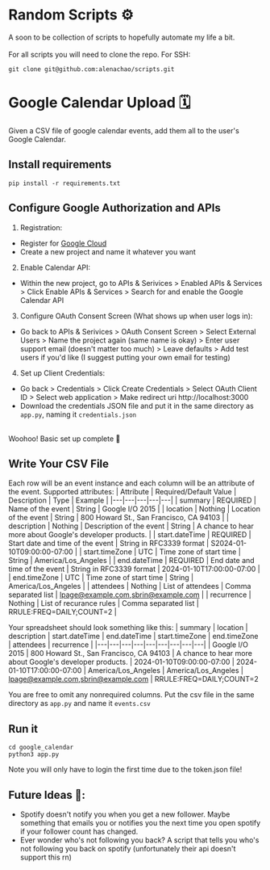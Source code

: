 # Random Scripts ⚙️
A soon to be collection of scripts to hopefully automate my life a bit. 
<br><br>
For all scripts you will need to clone the repo. For SSH:
```
git clone git@github.com:alenachao/scripts.git
```

# Google Calendar Upload 🗓️ 
Given a CSV file of google calendar events, add them all to the user's Google Calendar.
## Install requirements
```
pip install -r requirements.txt
```
## Configure Google Authorization and APIs
1. Registration:
  - Register for [Google Cloud](https://console.cloud.google.com/)
  - Create a new project and name it whatever you want
2. Enable Calendar API:
  - Within the new project, go to APIs & Serivices > Enabled APIs & Services > Click Enable APIs & Services > Search for and enable the Google Calendar API
3. Configure OAuth Consent Screen (What shows up when user logs in):
  - Go back to APIs & Serivices > OAuth Consent Screen > Select External Users > Name the project again (same name is okay) > Enter user support email (doesn't matter too much) > Leave defaults > Add test users if you'd like (I suggest putting your own email for testing)
4. Set up Client Credentials:
  - Go back > Credentials > Click Create Credentials > Select OAuth Client ID > Select web application > Make redirect uri http://localhost:3000
  - Download the credentials JSON file and put it in the same directory as `app.py`, naming it `credentials.json`
<br>
Woohoo! Basic set up complete 🎉

## Write Your CSV File
Each row will be an event instance and each column will be an attribute of the event. Supported attributes:
| Attribute | Required/Default Value | Description | Type | Example |
|---|---|---|---|---|
| summary | REQUIRED | Name of the event | String | Google I/O 2015 |
| location | Nothing | Location of the event | String | 800 Howard St., San Francisco, CA 94103 |
| description | Nothing | Description of the event | String | A chance to hear more about Google\'s developer products. |
| start.dateTime | REQUIRED | Start date and time of the event | String in RFC3339 format | S2024-01-10T09:00:00-07:00 |
| start.timeZone | UTC | Time zone of start time | String | America/Los_Angeles |
| end.dateTime | REQUIRED | End date and time of the event | String in RFC3339 format | 2024-01-10T17:00:00-07:00 |
| end.timeZone | UTC | Time zone of start time | String | America/Los_Angeles |
| attendees | Nothing | List of attendees | Comma separated list | lpage@example.com,sbrin@example.com |
| recurrence | Nothing | List of recurance rules | Comma separated list | RRULE:FREQ=DAILY;COUNT=2 |

Your spreadsheet should look something like this:
| summary	| location | description	| start.dateTime |	end.dateTime |	start.timeZone |	end.timeZone |	attendees |	recurrence |
|---|---|---|---|---|---|---|---|---|
| Google I/O 2015	| 800 Howard St., San Francisco, CA 94103	| A chance to hear more about Google\'s developer products.	| 2024-01-10T09:00:00-07:00	 | 2024-01-10T17:00:00-07:00 |	America/Los_Angeles |	America/Los_Angeles |	lpage@example.com,sbrin@example.com	 | RRULE:FREQ=DAILY;COUNT=2

You are free to omit any nonrequired columns. Put the csv file in the same directory as `app.py` and name it `events.csv`

## Run it
```
cd google_calendar
python3 app.py
```
Note you will only have to login the first time due to the token.json file!

## Future Ideas 🔮:
- Spotify doesn't notify you when you get a new follower. Maybe something that emails you or notifies you the next time you open spotify if your follower count has changed.
- Ever wonder who's not following you back? A script that tells you who's not following you back on spotify (unfortunately their api doesn't support this rn)
